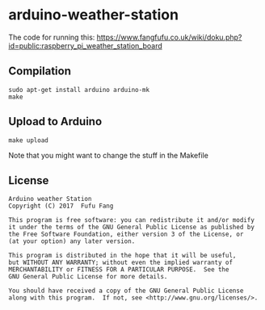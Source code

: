 # arduino-weather-station
The code for running this:
https://www.fangfufu.co.uk/wiki/doku.php?id=public:raspberry_pi_weather_station_board

## Compilation

    sudo apt-get install arduino arduino-mk
    make

## Upload to Arduino

    make upload
    
Note that you might want to change the stuff in the Makefile

## License
    Arduino weather Station
    Copyright (C) 2017  Fufu Fang

    This program is free software: you can redistribute it and/or modify
    it under the terms of the GNU General Public License as published by
    the Free Software Foundation, either version 3 of the License, or
    (at your option) any later version.

    This program is distributed in the hope that it will be useful,
    but WITHOUT ANY WARRANTY; without even the implied warranty of
    MERCHANTABILITY or FITNESS FOR A PARTICULAR PURPOSE.  See the
    GNU General Public License for more details.

    You should have received a copy of the GNU General Public License
    along with this program.  If not, see <http://www.gnu.org/licenses/>.
